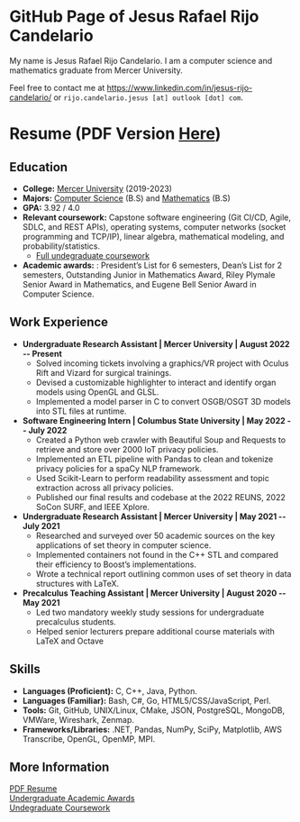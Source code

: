 # GitHub Page of Jesus Rafael Rijo Candelario

My name is Jesus Rafael Rijo Candelario. I am a computer science and mathematics graduate from Mercer University.

Feel free to contact me at https://www.linkedin.com/in/jesus-rijo-candelario/ or `rijo.candelario.jesus [at] outlook [dot] com`.

# Resume (PDF Version [Here](https://github.com/jesusrrc/jesusrrc/blob/main/rijo_candelario_resume.pdf))

## Education
- **College:** [Mercer University](https://www.mercer.edu/) (2019-2023)
- **Majors:** [Computer Science](https://liberalarts.mercer.edu/academic-programs/majors-and-minors/computer-science/) (B.S) 
and [Mathematics](https://liberalarts.mercer.edu/academic-programs/majors-and-minors/mathematics/) (B.S)
- **GPA:** 3.92 / 4.0
- **Relevant coursework:** Capstone software engineering (Git CI/CD, Agile, SDLC, and REST APIs), operating systems,
computer networks (socket programming and TCP/IP), linear algebra, mathematical modeling, and probability/statistics.
  - [Full undegraduate coursework](https://github.com/jesusrrc/jesusrrc/blob/main/course_work.md)
- **Academic awards:** : President’s List for 6 semesters, Dean’s List for 2 semesters, Outstanding Junior in Mathematics Award,
Riley Plymale Senior Award in Mathematics, and Eugene Bell Senior Award in Computer Science.
## Work Experience
- **Undergraduate Research Assistant | Mercer University | August 2022 -- Present**
  - Solved incoming tickets involving a graphics/VR project with Oculus Rift and Vizard for surgical trainings.
  - Devised a customizable highlighter to interact and identify organ models using OpenGL and GLSL.
  - Implemented a model parser in C to convert OSGB/OSGT 3D models into STL files at runtime.
- **Software Engineering Intern | Columbus State University | May 2022 -- July 2022**
  - Created a Python web crawler with Beautiful Soup and Requests to retrieve and store over 2000 IoT privacy policies.
  - Implemented an ETL pipeline with Pandas to clean and tokenize privacy policies for a spaCy NLP framework.
  - Used Scikit-Learn to perform readability assessment and topic extraction across all privacy policies.
  - Published our final results and codebase at the 2022 REUNS, 2022 SoCon SURF, and IEEE Xplore.
- **Undergraduate Research Assistant | Mercer University | May 2021 -- July 2021**
  - Researched and surveyed over 50 academic sources on the key applications of set theory in computer science.
  - Implemented containers not found in the C++ STL and compared their efficiency to Boost’s implementations.
  - Wrote a technical report outlining common uses of set theory in data structures with LaTeX.
- **Precalculus Teaching Assistant | Mercer University | August 2020 -- May 2021**
  - Led two mandatory weekly study sessions for undergraduate precalculus students.
  - Helped senior lecturers prepare additional course materials with LaTeX and Octave

## Skills
- **Languages (Proficient):** C, C++, Java, Python.
- **Languages (Familiar):** Bash, C#, Go, HTML5/CSS/JavaScript, Perl.
- **Tools:** Git, GitHub, UNIX/Linux, CMake, JSON, PostgreSQL, MongoDB, VMWare, Wireshark, Zenmap.
- **Frameworks/Libraries:** .NET, Pandas, NumPy, SciPy, Matplotlib, AWS Transcribe, OpenGL, OpenMP, MPI.

## More Information
[PDF Resume](https://github.com/jesusrrc/jesusrrc/blob/main/rijo_candelario_resume.pdf) \
[Undergraduate Academic Awards](https://github.com/jesusrrc/jesusrrc/blob/main/awards.md) \
[Undegraduate Coursework](https://github.com/jesusrrc/jesusrrc/blob/main/course_work.md)
